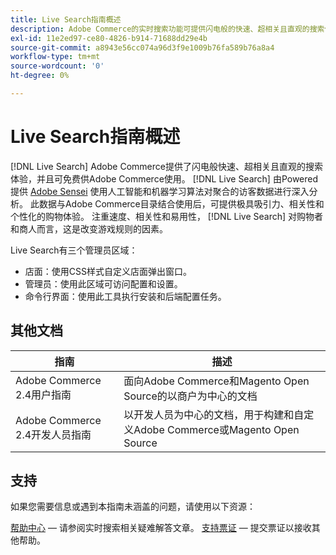 ```yaml
---
title: Live Search指南概述
description: Adobe Commerce的实时搜索功能可提供闪电般的快速、超相关且直观的搜索体验。
exl-id: 11e2ed97-ce80-4826-b914-71688dd29e4b
source-git-commit: a8943e56cc074a96d3f9e1009b76fa589b76a8a4
workflow-type: tm+mt
source-wordcount: '0'
ht-degree: 0%

---
```


# Live Search指南概述

[!DNL Live Search] Adobe Commerce提供了闪电般快速、超相关且直观的搜索体验，并且可免费供Adobe Commerce使用。 [!DNL Live Search] 由Powered提供 [Adobe Sensei](https://www.adobe.com/sensei.html) 使用人工智能和机器学习算法对聚合的访客数据进行深入分析。 此数据与Adobe Commerce目录结合使用后，可提供极具吸引力、相关性和个性化的购物体验。 注重速度、相关性和易用性， [!DNL Live Search] 对购物者和商人而言，这是改变游戏规则的因素。

Live Search有三个管理员区域：

* 店面：使用CSS样式自定义店面弹出窗口。
* 管理员：使用此区域可访问配置和设置。
* 命令行界面：使用此工具执行安装和后端配置任务。

## 其他文档

| 指南 | 描述 |
|--- |--- |
| Adobe Commerce 2.4用户指南 | 面向Adobe Commerce和Magento Open Source的以商户为中心的文档 |
| Adobe Commerce 2.4开发人员指南 | 以开发人员为中心的文档，用于构建和自定义Adobe Commerce或Magento Open Source |

## 支持

如果您需要信息或遇到本指南未涵盖的问题，请使用以下资源：

[帮助中心](https://support.magento.com/hc/en-us)  — 请参阅实时搜索相关疑难解答文章。
[支持票证](https://support.magento.com/hc/en-us/articles/360000913794#submit-ticket)  — 提交票证以接收其他帮助。
